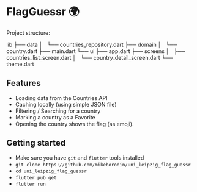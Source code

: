 # FlagGuessr 🌍

Project structure:

lib
├── data
│   └── countries_repository.dart
├── domain
│   └── country.dart
├── main.dart
└── ui
    ├── app.dart
    ├── screens
    │   ├── countries_list_screen.dart
    │   └── country_detail_screen.dart
    └── theme.dart

## Features
* Loading data from the Countries API
* Caching locally (using simple JSON file)
* Filtering / Searching for a country
* Marking a country as a Favorite
* Opening the country shows the flag (as emoji).


## Getting started
* Make sure you have `git` and `flutter` tools installed
* `git clone https://github.com/mikeborodin/uni_leipzig_flag_guessr`
* `cd uni_leipzig_flag_guessr`
* `flutter pub get`
* `flutter run`
